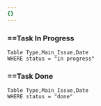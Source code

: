 ```yaml
---
{}
---
```



### ==Task In Progress
```dataview
Table Type,Main_Issue,Date
WHERE status = "in progress"
```



### ==Task Done
```dataview
Table Type,Main_Issue,Date
WHERE status = "done"

```
